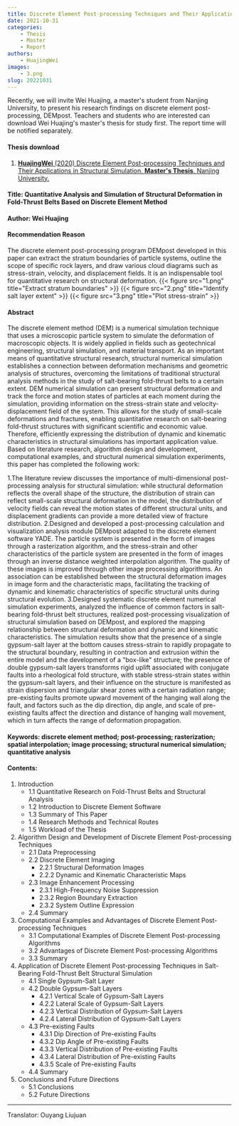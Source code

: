 ```yaml
---
title: Discrete Element Post-processing Techniques and Their Applications in Structural Simulation (Preview)
date: 2021-10-31
categories:
    - Thesis
    - Master
    - Report
authors:
    - HuajingWei 
images:
    - 3.png
slug: 20221031
---
```


Recently, we will invite Wei Huajing, a master's student from Nanjing University, to present his research findings on discrete element post-processing, DEMpost. Teachers and students who are interested can download Wei Huajing's master's thesis for study first. The report time will be notified separately.
#### Thesis download

1. [**HuajingWei** (2020) Discrete Element Post-processing Techniques and Their Applications in Structural Simulation. **Master's Thesis**. Nanjing University.](https://kns.cnki.net/kcms/detail/detail.aspx?dbcode=CMFD&dbname=CMFDTEMP&filename=1021664929.nh&uniplatform=NZKPT&v=e5D04YZeOE6krJkFB%25mmd2BA6u8bMwzx%25mmd2FkyJjqC4HZrX6jLBHP44DVzv%25mmd2BkoQw0Xl8MjYl) 

#### Title: Quantitative Analysis and Simulation of Structural Deformation in Fold-Thrust Belts Based on Discrete Element Method
#### Author: Wei Huajing
#### Recommendation Reason
The discrete element post-processing program DEMpost developed in this paper can extract the stratum boundaries of particle systems, outline the scope of specific rock layers, and draw various cloud diagrams such as stress-strain, velocity, and displacement fields. It is an indispensable tool for quantitative research on structural deformation.
{{< figure src="1.png" title="Extract stratum boundaries" >}}
{{< figure src="2.png" title="Identify salt layer extent" >}}
{{< figure src="3.png" title="Plot stress-strain" >}}

#### Abstract
The discrete element method (DEM) is a numerical simulation technique that uses a microscopic particle system to simulate the deformation of macroscopic objects. It is widely applied in fields such as geotechnical engineering, structural simulation, and material transport. As an important means of quantitative structural research, structural numerical simulation establishes a connection between deformation mechanisms and geometric analysis of structures, overcoming the limitations of traditional structural analysis methods in the study of salt-bearing fold-thrust belts to a certain extent. DEM numerical simulation can present structural deformation and track the force and motion states of particles at each moment during the simulation, providing information on the stress-strain state and velocity-displacement field of the system. This allows for the study of small-scale deformations and fractures, enabling quantitative research on salt-bearing fold-thrust structures with significant scientific and economic value. Therefore, efficiently expressing the distribution of dynamic and kinematic characteristics in structural simulations has important application value. Based on literature research, algorithm design and development, computational examples, and structural numerical simulation experiments, this paper has completed the following work:

1.The literature review discusses the importance of multi-dimensional post-processing analysis for structural simulation: while structural deformation reflects the overall shape of the structure, the distribution of strain can reflect small-scale structural deformation in the model, the distribution of velocity fields can reveal the motion states of different structural units, and displacement gradients can provide a more detailed view of fracture distribution.
2.Designed and developed a post-processing calculation and visualization analysis module DEMpost adapted to the discrete element software YADE. The particle system is presented in the form of images through a rasterization algorithm, and the stress-strain and other characteristics of the particle system are presented in the form of images through an inverse distance weighted interpolation algorithm. The quality of these images is improved through other image processing algorithms. An association can be established between the structural deformation images in image form and the characteristic maps, facilitating the tracking of dynamic and kinematic characteristics of specific structural units during structural evolution.
3.Designed systematic discrete element numerical simulation experiments, analyzed the influence of common factors in salt-bearing fold-thrust belt structures, realized post-processing visualization of structural simulation based on DEMpost, and explored the mapping relationship between structural deformation and dynamic and kinematic characteristics. The simulation results show that the presence of a single gypsum-salt layer at the bottom causes stress-strain to rapidly propagate to the structural boundary, resulting in contraction and extrusion within the entire model and the development of a "box-like" structure; the presence of double gypsum-salt layers transforms rigid uplift associated with conjugate faults into a rheological fold structure, with stable stress-strain states within the gypsum-salt layers, and their influence on the structure is manifested as strain dispersion and triangular shear zones with a certain radiation range; pre-existing faults promote upward movement of the hanging wall along the fault, and factors such as the dip direction, dip angle, and scale of pre-existing faults affect the direction and distance of hanging wall movement, which in turn affects the range of deformation propagation.

#### Keywords: discrete element method; post-processing; rasterization; spatial interpolation; image processing; structural numerical simulation; quantitative analysis
#### Contents:

1. Introduction 
    + 1.1 Quantitative Research on Fold-Thrust Belts and Structural Analysis 
    + 1.2 Introduction to Discrete Element Software
    + 1.3 Summary of This Paper
    + 1.4 Research Methods and Technical Routes
    + 1.5 Workload of the Thesis
2. Algorithm Design and Development of Discrete Element Post-processing Techniques
    + 2.1 Data Preprocessing
    + 2.2 Discrete Element Imaging
        - 2.2.1 Structural Deformation Images
        - 2.2.2 Dynamic and Kinematic Characteristic Maps
    + 2.3 Image Enhancement Processing
        - 2.3.1 High-Frequency Noise Suppression
        - 2.3.2 Region Boundary Extraction
        - 2.3.2 System Outline Expression
    + 2.4 Summary
3. Computational Examples and Advantages of Discrete Element Post-processing Techniques
    + 3.1 Computational Examples of Discrete Element Post-processing Algorithms
    + 3.2 Advantages of Discrete Element Post-processing Algorithms
    + 3.3 Summary
4. Application of Discrete Element Post-processing Techniques in Salt-Bearing Fold-Thrust Belt Structural Simulation 
    + 4.1 Single Gypsum-Salt Layer
    + 4.2 Double Gypsum-Salt Layers 
        - 4.2.1 Vertical Scale of Gypsum-Salt Layers
        - 4.2.2 Lateral Scale of Gypsum-Salt Layers
        - 4.2.3 Vertical Distribution of Gypsum-Salt Layers
        - 4.2.4 Lateral Distribution of Gypsum-Salt Layers
    + 4.3 Pre-existing Faults
        - 4.3.1 Dip Direction of Pre-existing Faults
        - 4.3.2 Dip Angle of Pre-existing Faults
        - 4.3.3 Vertical Distribution of Pre-existing Faults
        - 4.3.4 Lateral Distribution of Pre-existing Faults
        - 4.3.5 Scale of Pre-existing Faults
    + 4.4 Summary
5. Conclusions and Future Directions
    + 5.1 Conclusions
    + 5.2 Future Directions 


---

Translator: Ouyang Liujuan 